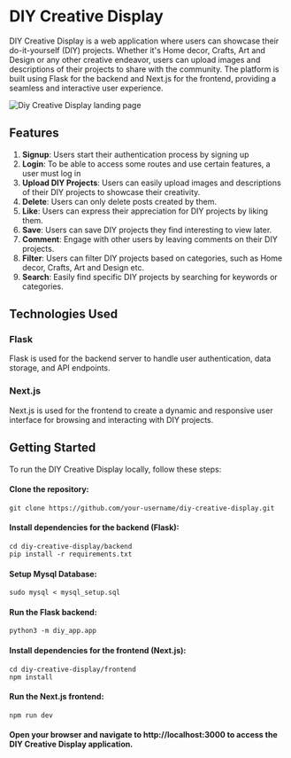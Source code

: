 # DIY Creative Display

DIY Creative Display is a web application where users can showcase their do-it-yourself (DIY) projects. Whether it's Home decor, Crafts, Art and Design or any other creative endeavor, users can upload images and descriptions of their projects to share with the community. The platform is built using Flask for the backend and Next.js for the frontend, providing a seamless and interactive user experience.

<img src="https://res.cloudinary.com/nkechi-christabel/image/upload/v1710868052/DIY_CD.png" alt="Diy Creative Display landing page">

## Features

1.  **Signup**: Users start their authentication process by signing up
2.  **Login**: To be able to access some routes and use certain features, a user must log in
3.  **Upload DIY Projects**: Users can easily upload images and descriptions of their DIY projects to showcase their creativity.
4.  **Delete**: Users can only delete posts created by them.
5.  **Like**: Users can express their appreciation for DIY projects by liking them.
6.  **Save**: Users can save DIY projects they find interesting to view later.
7.  **Comment**: Engage with other users by leaving comments on their DIY projects.
8.  **Filter**: Users can filter DIY projects based on categories, such as Home decor, Crafts, Art and Design etc.
9.  **Search**: Easily find specific DIY projects by searching for keywords or categories.

## Technologies Used

### Flask

Flask is used for the backend server to handle user authentication, data storage, and API endpoints.

### Next.js

Next.js is used for the frontend to create a dynamic and responsive user interface for browsing and interacting with DIY projects.

## Getting Started

To run the DIY Creative Display locally, follow these steps:

#### Clone the repository:

    git clone https://github.com/your-username/diy-creative-display.git

#### Install dependencies for the backend (Flask):

    cd diy-creative-display/backend
    pip install -r requirements.txt

#### Setup Mysql Database:

    sudo mysql < mysql_setup.sql

#### Run the Flask backend:

    python3 -m diy_app.app

#### Install dependencies for the frontend (Next.js):

    cd diy-creative-display/frontend
    npm install

#### Run the Next.js frontend:

    npm run dev

#### Open your browser and navigate to http://localhost:3000 to access the DIY Creative Display application.
